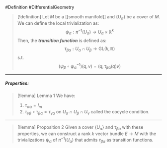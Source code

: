 #Definition #DifferentialGeometry 

> [!definition]
> Let $M$ be a [[smooth manifold]] and $\{ U_{\alpha} \}$ be a cover of $M$. We can define the local trivialization as: $$\psi_{\alpha}:\pi ^{-1}(U_{\alpha})\to U_{\alpha}\times \mathbb{R}^k$$Then, the ***transition function*** is defined as:$$\tau_{\beta\alpha}:U_{\alpha}\cap U_{\beta}\to \text{GL}(k,\mathbb{R})$$s.t. $$(\psi_{\beta}\circ \psi_{\alpha}^{-1})(q,v)=(q,\tau_{\beta\alpha}(q)v)$$
---
##### Properties:
> [!lemma] Lemma 1
> We have: 
> 1. $\tau_{\alpha\alpha}=I_{m}$
> 2. $\tau_{\gamma\beta}\circ \tau_{\beta\alpha}=\tau_{\gamma\alpha}$ on $U_{\alpha}\cap U_{\beta}\cap U_{\gamma}$ called the cocycle condition.
---
> [!lemma] Proposition 2
> GIven a cover $\{ U_{\alpha} \}$ and $\tau_{\beta\alpha}$ with these properties, we can construct a rank $k$ vector bundle $E\to M$ with the trivializations $\psi_{\alpha}$ of $\pi ^{-1}(U_{\alpha})$ that admits $\tau_{\beta\alpha}$ as transition functions.
